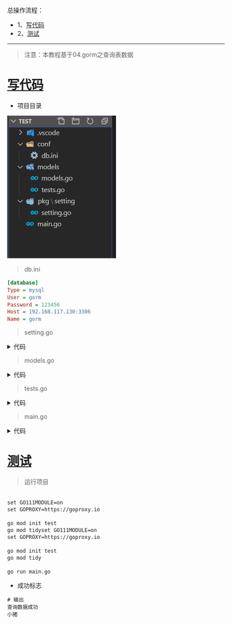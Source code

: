 总操作流程：
- 1、[写代码](#go-01)
- 2、[测试](#go-02)

***

> 注意：本教程基于04.gorm之查询表数据

# <a name="go-01" href="#" >写代码</a>

- 项目目录

![](image/2-1.png)

> db.ini

```ini
[database]
Type = mysql
User = gorm
Password = 123456
Host = 192.168.117.130:3306
Name = gorm
```

> setting.go

<details>
<summary>代码</summary>

```go
package setting

import (
	"log"
	"github.com/go-ini/ini"
)

type Database struct {
	Type        string
	User        string
	Password    string
	Host        string
	Name        string
}

var DatabaseSetting = &Database{}

var cfg *ini.File

func init() {
	var err error
	cfg, err = ini.Load("conf/db.ini")
	if err != nil {
		log.Fatalf("setting.Setup, fail to parse 'conf/app.ini': %v", err)
	}

	mapTo("database", DatabaseSetting)

}

func mapTo(section string, v interface{}) {
	err := cfg.Section(section).MapTo(v)
	if err != nil {
		log.Fatalf("Cfg.MapTo RedisSetting err: %v", err)
	}
}
```

</details>

> models.go

<details>
<summary>代码</summary>

```go
package models

import (
	"fmt"
	"log"

	"github.com/jinzhu/gorm"
	_ "github.com/jinzhu/gorm/dialects/mysql"
	"test/pkg/setting"
)


var db *gorm.DB

func init() {
	var err error

	//连接mysql
	db, err = gorm.Open(setting.DatabaseSetting.Type, fmt.Sprintf("%s:%s@tcp(%s)/%s?charset=utf8&parseTime=True&loc=Local",
		setting.DatabaseSetting.User,
		setting.DatabaseSetting.Password,
		setting.DatabaseSetting.Host,
		setting.DatabaseSetting.Name))
	if err != nil {
		log.Fatalf("models.Setup err: %v", err)
	}

}

func CloseDB() {
	defer db.Close()
}

```

</details>

> tests.go

<details>
<summary>代码</summary>

```go
package models

import (
	"github.com/jinzhu/gorm"
	"time"
)

type Test struct {
	gorm.Model
	Name string
	Age int
	Birthday time.Time
}

func GetTest(name string) (*Test, error) {
	var test Test
	err := db.Where("Name =?", name).First(&test).Error
	if err != nil && err != gorm.ErrRecordNotFound {
		return nil, err
	}
	return &test, nil
}

```

</details>

> main.go

<details>
<summary>代码</summary>

```go
package main

import (
    "log"
    "fmt"
    "test/models"
)
func main() {

  test,err := models.GetTest("小猪")
  //查询一条数据
  if err != nil {
    log.Fatalf("查询数据失败: %v",err)
    return
  }
  fmt.Println("查询数据成功")
  fmt.Println(test.Name)
}
```

</details>

# <a name="go-02" href="#" >测试</a>

> 运行项目

```shell

set GO111MODULE=on
set GOPROXY=https://goproxy.io

go mod init test
go mod tidyset GO111MODULE=on
set GOPROXY=https://goproxy.io

go mod init test
go mod tidy

go run main.go
```

- 成功标志

```shell
# 输出
查询数据成功
小猪
```